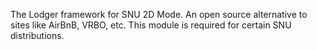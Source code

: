 The Lodger framework for SNU 2D Mode. An open source alternative to sites like AirBnB, VRBO, etc. This module is required for certain SNU distributions.
